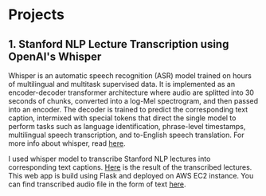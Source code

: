 # Projects
## 1. Stanford NLP Lecture Transcription using OpenAI's Whisper
  Whisper is an automatic speech recognition (ASR) model trained on hours of multilingual and multitask supervised data. It is implemented as an encoder-decoder transformer architecture where audio are splitted into 30 seconds of chunks, converted into a log-Mel spectrogram, and then passed into an encoder. The decoder is trained to predict the corresponding text caption, intermixed with special tokens that direct the single model to perform tasks such as language identification, phrase-level timestamps, multilingual speech transcription, and to-English speech translation. For more info about whisper, read [here](https://openai.com/blog/whisper/).
  
   I used whisper model to transcribe Stanford NLP lectures into corresponding text captions. [Here](http://3.14.28.154/) is the result of the transcribed lectures. This web app is build using Flask and deployed on AWS EC2 instance. You can find transcribed audio file in the form of text [here](https://github.com/nepalprabin/whisper-webapp/blob/main/Stanford_NLP_lecture_transcripts.zip).
   
